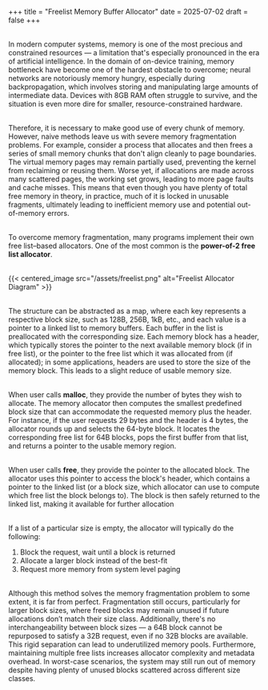 +++
title = "Freelist Memory Buffer Allocator"
date = 2025-07-02
draft = false
+++

\
In modern computer systems, memory is one of the most precious and constrained resources — a limitation that's especially pronounced in the era of artificial intelligence. In the domain of on-device training, memory bottleneck have become one of the hardest obstacle to overcome; neural networks are notoriously memory hungry, especially during backpropagation, which involves storing and manipulating large amounts of intermediate data. Devices with 8GB RAM often struggle to survive, and the situation is even more dire for smaller, resource-constrained hardware.

\
Therefore, it is necessary to make good use of every chunk of memory. However, naive methods leave us with severe memory fragmentation problems. For example, consider a process that allocates and then frees a series of small memory chunks that don't align cleanly to page boundaries. The virtual memory pages may remain partially used, preventing the kernel from reclaiming or reusing them. Worse yet, if allocations are made across many scattered pages, the working set grows, leading to more page faults and cache misses. This means that even though you have plenty of total free memory in theory, in practice, much of it is locked in unusable fragments, ultimately leading to inefficient memory use and potential out-of-memory errors.

\
To overcome memory fragmentation, many programs implement their own free list–based allocators. One of the most common is the **power-of-2 free list allocator**.

\
{{< centered_image src="/assets/freelist.png" alt="Freelist Allocator Diagram" >}}

\
The structure can be abstracted as a map, where each key represents a respective block size, such as 128B, 256B, 1kB, etc., and each value is a pointer to a linked list to memory buffers. Each buffer in the list is preallocated with the corresponding size. Each memory block has a header, which typically stores the pointer to the next available memory block (if in free list), or the pointer to the free list which it was allocated from (if allocated); in some applications, headers are used to store the size of the memory block. This leads to a slight reduce of usable memory size.

\
When user calls **malloc**, they provide the number of bytes they wish to allocate. The memory allocator then computes the smallest predefined block size that can accommodate the requested memory plus the header. For instance, if the user requests 29 bytes and the header is 4 bytes, the allocator rounds up and selects the 64-byte block. It locates the corresponding free list for 64B blocks, pops the first buffer from that list, and returns a pointer to the usable memory region.

\
When user calls **free**, they provide the pointer to the allocated block. The allocator uses this pointer to access the block's header, which contains a pointer to the linked list (or a block size, which allocator can use to compute which free list the block belongs to). The block is then safely returned to the linked list, making it available for further allocation

\
If a list of a particular size is empty, the allocator will typically do the following:

1.  Block the request, wait until a block is returned
2.  Allocate a larger block instead of the best-fit
3.  Request more memory from system level paging

\
Although this method solves the memory fragmentation problem to some extent, it is far from perfect. Fragmentation still occurs, particularly for larger block sizes, where freed blocks may remain unused if future allocations don’t match their size class. Additionally, there's no interchangeability between block sizes — a 64B block cannot be repurposed to satisfy a 32B request, even if no 32B blocks are available. This rigid separation can lead to underutilized memory pools. Furthermore, maintaining multiple free lists increases allocator complexity and metadata overhead. In worst-case scenarios, the system may still run out of memory despite having plenty of unused blocks scattered across different size classes.

